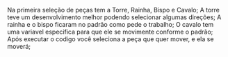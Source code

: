 Na primeira seleção de peças tem a Torre, Rainha, Bispo e Cavalo;
A torre teve um desenvolvimento melhor podendo selecionar algumas direções;
A rainha e o bispo ficaram no padrão como pede o trabalho;
O cavalo tem uma variavel especifica para que ele se movimente conforme o padrão;
Após executar o codigo você seleciona a peça que quer mover, e ela se moverá; 